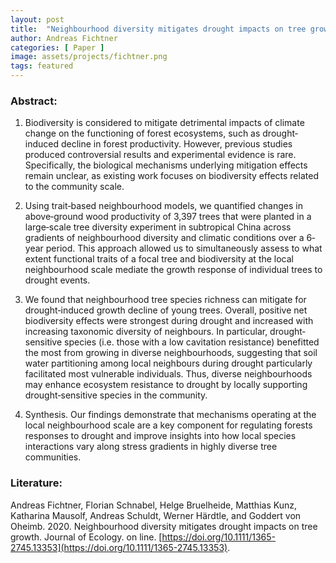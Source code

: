 ```yaml
---
layout: post
title:  "Neighbourhood diversity mitigates drought impacts on tree growth"
author: Andreas Fichtner
categories: [ Paper ]
image: assets/projects/fichtner.png
tags: featured
---
```

### Abstract:
1. Biodiversity is considered to mitigate detrimental impacts of climate change on the functioning of forest ecosystems, such as drought‐induced decline in forest productivity. However, previous studies produced controversial results and experimental evidence is rare. Specifically, the biological mechanisms underlying mitigation effects remain unclear, as existing work focuses on biodiversity effects related to the community scale.

2. Using trait‐based neighbourhood models, we quantified changes in above‐ground wood productivity of 3,397 trees that were planted in a large‐scale tree diversity experiment in subtropical China across gradients of neighbourhood diversity and climatic conditions over a 6‐year period. This approach allowed us to simultaneously assess to what extent functional traits of a focal tree and biodiversity at the local neighbourhood scale mediate the growth response of individual trees to drought events.

3. We found that neighbourhood tree species richness can mitigate for drought‐induced growth decline of young trees. Overall, positive net biodiversity effects were strongest during drought and increased with increasing taxonomic diversity of neighbours. In particular, drought‐sensitive species (i.e. those with a low cavitation resistance) benefitted the most from growing in diverse neighbourhoods, suggesting that soil water partitioning among local neighbours during drought particularly facilitated most vulnerable individuals. Thus, diverse neighbourhoods may enhance ecosystem resistance to drought by locally supporting drought‐sensitive species in the community.

4. Synthesis. Our findings demonstrate that mechanisms operating at the local neighbourhood scale are a key component for regulating forests responses to drought and improve insights into how local species interactions vary along stress gradients in highly diverse tree communities.


### Literature:
Andreas Fichtner, Florian Schnabel, Helge Bruelheide, Matthias Kunz, Katharina Mausolf, Andreas Schuldt, Werner Härdtle, and Goddert von Oheimb. 2020. Neighbourhood diversity mitigates drought impacts on tree growth. Journal of Ecology. on line. [https://doi.org/10.1111/1365-2745.13353](https://doi.org/10.1111/1365-2745.13353).
